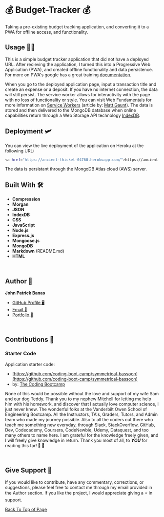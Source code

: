 <h1 id="budgetTracker">💰 Budget-Tracker 💰</h1>


<p>Taking a pre-existing budget tracking application, and converting it to a PWA for offline access, and functionality.</p>

<h2>Usage 👨‍🏭</h2>


<p>This is a simple budget tracker application that did not have a deployed URL. After recieving the application, I turned this into a Progressive Web Application (PWA), and created offline functionality and data persistence. For more on PWA's google has a great training <a href="https://developers.google.com/web/ilt/pwa/introduction-to-progressive-web-app-architectures">documentation</a>.</p>


<p>When you go to the deployed application page, input a transaction title and create an expense or a deposit. If you have no internet connection, the data will still persist. The service worker allows for interactivity with the page with no loss of functionality or style. You can visit Web Fundamentals for more information on <a href="https://developers.google.com/web/fundamentals/primers/service-workers">Service Workers</a> (article by: <a href="https://developers.google.com/web/resources/contributors/mattgaunt">Matt Gaunt</a>). The data is stored and then delivered to the MongoDB database when online capabilities return through a Web Storage API technology <a href="https://developer.mozilla.org/en-US/docs/Web/API/IndexedDB_API">IndexDB</a>.<p>


<h2>Deployment 🛩️</h2>

<p>You can view the live deployment of the application on Heroku at the following URL:</p>

```sh
<a href="https://ancient-thicket-04760.herokuapp.com/">https://ancient-thicket-04760.herokuapp.com/</a>
```

<p>The data is persistant through the MongoDB Atlas cloud (AWS) server.</p>

<h2>Built With 🛠️</h2>

<ul>
<li><strong>Compression</strong></li>
<li><strong>Morgan</strong></li>
<li><strong>JSON</strong></li>
<li><strong>IndexDB</strong></li>
<li><strong>CSS</strong></li>
<li><strong>JavaScript</strong></li>
<li><strong>Node.js</strong></li>
<li><strong>Express.js</strong></li>
<li><strong>Mongoose.js</strong></li>
<li><strong>MongoDB</strong></li>
<li><strong>Markdown</strong> (README.md)</li>
<li><strong>HTML</strong></li>
</ul>

<p>&nbsp</p>

<h2 id="author">Author 👋</h2>

**John Patrick Banas**

- [GitHub Profile 🖥️](https://github.com/JohnBanas)
- [Email 📧](mailto:jbanas9124@gmail.com)
- [Portfolio 💼](https://johnbanas.github.io/portfolio/)

<p>&nbsp</p>

<h2 id="contribute">Contributions 💚</h2>

<h3>Starter Code</h3>

<p>Application starter code:</p>

- [https://github.com/coding-boot-camp/symmetrical-bassoon](https://github.com/coding-boot-camp/symmetrical-bassoon)
- by: [The Coding Bootcamp](https://github.com/coding-boot-camp)

<p>None of this would be possible without the love and support of my wife Sam and our dog Teddy. Thank you to my nephew Mitchell for letting me help him with his homework, and discover that I actually love computer science, I just never knew. The wonderful folks at the Vanderbilt Owen School of Engineering Bootcamp. All the Instructors, TA's, Graders, Tutors, and Admin team who made my journey possible. Also to all the coders out there who teach me something new everyday, through Slack, StackOverflow, GitHub, Dev, Codecademy, Coursera, CodeNewbie, Udemy, Dataquest, and too many others to name here. I am grateful for the knowledge freely given, and I will freely give knowledge in return. Thank you most of all, to <strong><em>YOU</em></strong> for reading this far! <strong>👏 🤣</strong></p>

<p>&nbsp</p>

<h2 id="support">Give Support 👏</h2>

<p>If you would like to contribute, have any commentary, corrections, or suggestions, please feel free to contact me through my email provided in the Author section. If you like the project, I would appreciate giving a ⭐ in support.</p>

[Back To Top of Page](#budgetTracker)




